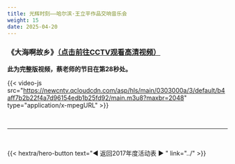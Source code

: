 ```yaml
---
title: 光辉时刻——哈尔滨·王立平作品交响音乐会
weight: 15
date: 2025-04-20
---
```


### 《大海啊故乡》[（点击前往CCTV观看高清视频）](https://tv.cctv.com/2018/01/05/VIDESzqoCCV0v9R19P4i3Ang180105.shtml)

**此为完整版视频，蔡老师的节目在第28秒处。**

{{< video-js src="https://newcntv.qcloudcdn.com/asp/hls/main/0303000a/3/default/b4aff7b2b22f4a7d96154edb1b25fd92/main.m3u8?maxbr=2048" type="application/x-mpegURL" >}}


<br>
<hr>
<br>

{{< hextra/hero-button text="◀ 返回2017年度活动表 ▶ " link="../" >}}
